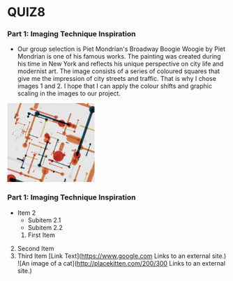 # QUIZ8

### Part 1: Imaging Technique Inspiration
<!-- #### Header 4
##### Header 5
###### Header 6
**Bold Text** or __Bold Text__
*Italic Text* or _Italic Text_ -->
- Our group selection is Piet Mondrian's Broadway Boogie Woogie by Piet Mondrian is one of his famous works. The painting was created during his time in New York and reflects his unique perspective on city life and modernist art.
The image consists of a series of coloured squares that give me the impression of city streets and traffic. That is why I chose images 1 and 2. I hope that I can apply the colour shifts and graphic scaling in the images to our project.
 <div align=centre> <img src="assets/1.png" width="200px">

### Part 1: Imaging Technique Inspiration
- Item 2
  - Subitem 2.1
  - Subitem 2.2
  1. First Item
2. Second Item
3. Third Item
[Link Text](https://www.google.com
Links to an external site.)
![An image of a cat](http://placekitten.com/200/300
Links to an external site.)